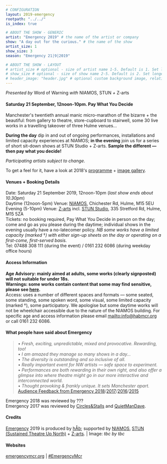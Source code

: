 ```yaml
---
# CONFIGURATION
layout: 2019-emergency
rootpath: "../../"
is_index: true

# ABOUT THE SHOW - GENERIC
artist: "Emergency 2019" # the name of the artist or company
show: "A day out for the curious." # the name of the show
artist_size: 1
show_size: 3
season: "Emergency 21|9|2019"

# ABOUT THE SHOW - LAYOUT
# artist_size # optional - size of artist name 1-5. Default is 1. Set longer names to lower values
# show_size # optional - size of show name 2-5. Default is 2. Set longer names to lower values
# header_image: "header.jpg" # optional custom background image, relative to current page
---
```

*Presented by* Word of Warning *with* NIAMOS, STUN *+* Z-arts           
         
#### Saturday 21 September, 12noon-10pm. Pay What You Decide             
Manchester's twentieth annual manic micro-marathon of the bizarre + the beautiful: from gallery to theatre, store-cupboard to stairwell, some 30 live works in a travelling takeover of three Hulme venues…         
            
**During the day** dip in and out of ongoing performances, installations and limited capacity experiences at NIAMOS; **in the evening** join us for a series of short sit-down shows at STUN Studio + Z-arts. **Sample the different — then pay what you decide!**          
        
*Participating artists subject to change.*         
        
To get a feel for it, have a look at 2018's [programme](/archive/2018-emergency) + [image gallery](/galleries/2018-emergency).         
         
#### Venues + Booking Details         
Date: Saturday 21 September 2019, 12noon-10pm (*last show ends about 10.30pm*)           
Daytime (12noon-5pm) Venue: <a href="http://www.niamos.space" target="_blank">NIAMOS</a>, Chichester Rd, Hulme, M15 5EU        
Evening (5-10pm) Venue: <a href="http://www.z-arts.org/about-us/getting-here" target="_blank">Z-arts</a> incl. <a href="http://stunlive.com" target="_blank">STUN Studio</a>, 335 Stretford Rd, Hulme, M15 5ZA        
Tickets: no booking required, Pay What You Decide in person on the day; come and go as you please during the daytime; individual shows in the evening usually have a no-latecomer policy. *NB some works have a limited capacity (marked* †*) with either sign-up sheets on the day or operating on a first-come, first-served basis.*       
Tel: 07488 308 111 (during the event) / 0161 232 6086 (during weekday office hours)          
         
#### Access Information       
**Age Advisory: mainly aimed at adults, some works (clearly signposted) will not suitable for under 18s.**<br>**Warnings: some works contain content that some may find sensitive, please see [here](/warnings).**<br>Access: uses a number of different spaces and formats — some seated, some standing, some spoken word, some visual, some limited capacity (marked †), some participatory. We apologise but some daytime works will not be wheelchair accessible due to the nature of the NIAMOS building. For specific age and access information please email <mailto:info@habmcr.org> or call 0161 232 6086.        
            
#### What people have said about Emergency         
>• *Fresh, exciting, unpredictable, mixed and provocative. Rewarding, too!*<br>• *I am amazed they manage so many shows in a day…*<br>• *The diversity is outstanding and so inclusive of all.*<br>• *Really important event for NW artists — safe space to experiment.*<br>• *Performances are both rewarding in their own right, and also offer a glimpse into where theatre might go in our more interactive and interconnected world.*<br>• *Thought provoking & frankly unique. It sets Manchester apart.*<br>[Audience Feedback from Emergency 2018](/archive/2018-emergency)/[2017](/archive/2017-emergency)/[2016](/archive/2016-emergency)/[2015](/archive/2015-emergency)          
         
Emergency 2018 was reviewed by ???<br>Emergency 2017 was reviewed by <a href="http://circlesandstalls.wordpress.com/2017/10/01/emergency-2017" target="_blank">Circles&Stalls</a> and <a href="http://quietmandave.co.uk/2017/10/emergency-2017" target="_blank">QuietManDave</a>.        
          
#### Credits         
[Emergency](/hab/emergency) 2019 is produced by [hÅb](/hab); supported by <a href="http://www.niamos.space" target="_blank">NIAMOS</a>, <a href="http://stunlive.com" target="_blank">STUN (Sustained Theatre Up North)</a> + <a href="http://www.z-arts.org" target="_blank">Z-arts</a>. | Image: *tbc by tbc*         
               
#### Websites
<a href="http://emergencymcr.org" target="_blank">emergencymcr.org</a> | <a href="http://twitter.com/hashtag/EmergencyMcr" target="_blank">#EmergencyMcr</a>
